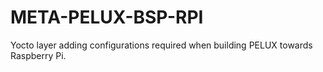 META-PELUX-BSP-RPI
====================
Yocto layer adding configurations required when building PELUX towards
Raspberry Pi.
